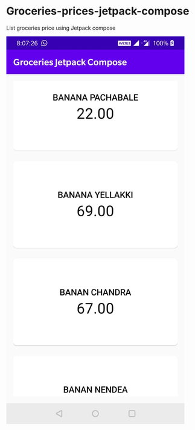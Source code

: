 # Groceries-prices-jetpack-compose
List groceries price using Jetpack compose 

![](https://github.com/AnirudhBhat/Groceries-prices-jetpack-compose/blob/master/screenshot/jetpack_compose_grocery_prices.jpeg)
